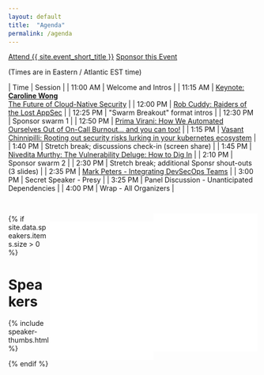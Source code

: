 ```yaml
---
layout: default
title:  "Agenda"
permalink: /agenda
---
```


<div class="flexbox">
  <a class="flexbox-button" href="{{ site.registration.relative_path }}">Attend {{ site.event_short_title }}</a>
  <a class="flexbox-button" href="/sponsor">Sponsor this Event</a>
</div>

(Times are in Eastern / Atlantic EST time)

<style type="text/css">
tr td:first-of-type { white-space: nowrap; }
</style>

<div class="flexbox">

<div markdown="1" style="flex:1;align-self:flex-start;">

| Time | Session |
| 11:00 AM | Welcome and Intros |
| 11:15 AM | [Keynote: **Caroline Wong**<br />The Future of Cloud-Native Security](/speakers/caroline-wong)  |
| 12:00 PM | [Rob Cuddy: Raiders of the Lost AppSec](/speakers/rob-cuddy) |
| 12:25 PM | "Swarm Breakout" format intros |
| 12:30 PM | Sponsor swarm 1   |
| 12:50 PM | [Prima Virani: How We Automated Ourselves Out of On-Call Burnout… and you can too!](/speakers/prima-virani) |
| 1:15 PM | [Vasant Chinnipilli: Rooting out security risks lurking in your kubernetes ecosystem](/speakers/vasant-chinnipilli) |
| 1:40 PM | Stretch break; discussions check-in (screen share) |
| 1:45 PM | [Nivedita Murthy: The Vulnerability Deluge: How to Dig In](/speakers/nivedita-murthy) |
| 2:10 PM | Sponsor swarm 2 |
| 2:30 PM | Stretch break; additional Sponsr shout-outs (3 slides) |
| 2:35 PM | [Mark Peters - Integrating DevSecOps Teams](/speakers/mark-peters) |
| 3:00 PM | Secret Speaker - Presy |
| 3:25 PM | Panel Discussion - Unanticipated Dependencies |
| 4:00 PM | Wrap - All Organizers |

</div>

<div markdown="1" style="align-self:flex-start;">
  <img src="/assets/images/duck-dev.png" align="right" style="height:20em;margin-top:2em;" />
  <br />
  <img src="/assets/images/duck-ops.png" align="right" style="height:20em;margin-top:2em;" />
</div>

</div>

{% if site.data.speakers.items.size > 0 %}

# Speakers

{% include speaker-thumbs.html %}

{% endif %}
